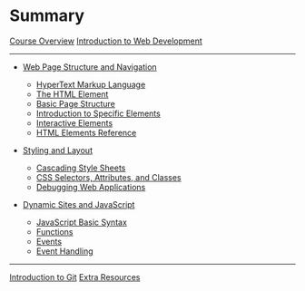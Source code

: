 # Summary

[Course Overview](./course-overview.md)
[Introduction to Web Development](./intro-web-dev.md)

--- 
- [Web Page Structure and Navigation](./module_1/overview.md)
    - [HyperText Markup Language](./module_1/html-overview.md)
    - [The HTML Element]()
    - [Basic Page Structure]()
    - [Introduction to Specific Elements]()
    - [Interactive Elements]()
    - [HTML Elements Reference]()

- [Styling and Layout]()
    - [Cascading Style Sheets]()
    - [CSS Selectors, Attributes, and Classes]()
    - [Debugging Web Applications]()

- [Dynamic Sites and JavaScript]()
    - [JavaScript Basic Syntax]()
    - [Functions]()
    - [Events]()
    - [Event Handling]()

--- 

[Introduction to Git]()
[Extra Resources](./extra/resources.md)